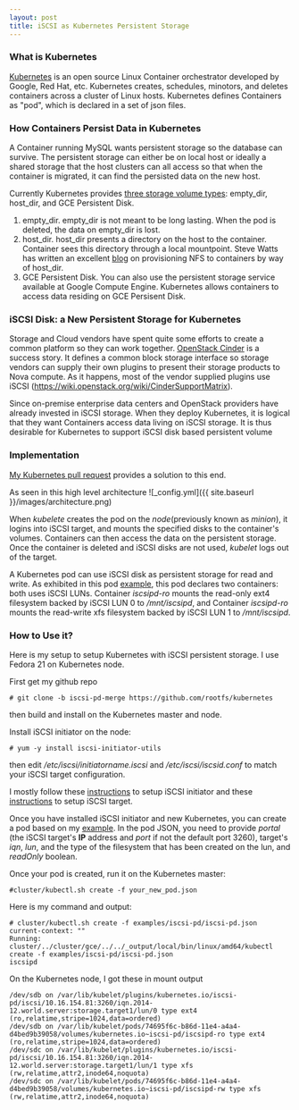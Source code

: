 ```yaml
---
layout: post
title: iSCSI as Kubernetes Persistent Storage
---
```


### What is Kubernetes
[Kubernetes](https://github.com/GoogleCloudPlatform/kubernetes/) is an open source Linux Container orchestrator developed by Google, Red Hat, etc. Kubernetes creates, schedules, minotors, and deletes containers across a cluster of Linux hosts. Kubernetes defines Containers as "pod", which is declared in a set of json files. 

### How Containers Persist Data in Kubernetes 
A Container running MySQL wants persistent storage so the database can survive. The persistent storage can either be on local host or ideally a shared storage that the host clusters can all access so that when the container is migrated, it can find the persisted data on the new host.

Currently Kubernetes provides [three storage volume types](https://github.com/GoogleCloudPlatform/kubernetes/blob/master/docs/volumes.md): empty_dir, host_dir, and GCE Persistent Disk. 

1. empty_dir. empty_dir is not meant to be long lasting. When the pod is deleted, the data on empty_dir is lost.
2. host_dir. host_dir presents a directory on the host to the container. Container sees this directory through a local mountpoint. Steve Watts has written an excellent [blog](http://www.emergingafrican.com/2015/02/enabling-docker-volumes-and-kubernetes.html) on provisioning NFS to containers by way of host_dir. 
3. GCE Persistent Disk. You can also use the persistent storage service available at Google Compute Engine. Kubernetes allows containers to access data residing on GCE Persisent Disk. 

### iSCSI Disk: a New Persistent Storage for Kubernetes
Storage and Cloud vendors have spent quite some efforts to create a common platform so they can work together. [OpenStack Cinder](https://wiki.openstack.org/wiki/Cinder) is a success story. It defines a common block storage interface so storage vendors can supply their own plugins to present their storage products to Nova compute. As it happens, most of the vendor supplied plugins use iSCSI (https://wiki.openstack.org/wiki/CinderSupportMatrix).

Since on-premise enterprise data centers and OpenStack providers have already invested in iSCSI storage. When they deploy Kubernetes, it is logical that they want Containers access data living on iSCSI storage. It is thus desirable for Kubernetes to support iSCSI disk based persistent volume

### Implementation
[My Kubernetes pull request](https://github.com/GoogleCloudPlatform/kubernetes/pull/4612) provides a solution to this end. 

As seen in this  high level architecture ![_config.yml]({{ site.baseurl }}/images/architecture.png)

When *kubelete* creates the pod on the *node*(previously known as *minion*), it logins into iSCSI target, and mounts the specified disks to the container's volumes. Containers can then access the data on the persistent storage. Once the container is deleted and iSCSI disks are not used, *kubelet* logs out of the target.

A Kubernetes pod can use iSCSI disk as persistent storage for read and write. As exhibited in this pod [example](https://github.com/rootfs/kubernetes/blob/iscsi-pd-merge/examples/iscsi-pd/iscsi-pd.json), this pod declares two containers: both uses iSCSI LUNs. Container *iscsipd-ro* mounts the read-only ext4 filesystem backed by iSCSI LUN 0 to _/mnt/iscsipd_, and Container *iscsipd-ro* mounts the read-write xfs filesystem backed by iSCSI LUN 1 to _/mnt/iscsipd_. 

### How to Use it?
Here is my setup to setup Kubernetes with iSCSI persistent storage. I use Fedora 21 on Kubernetes node. 

First get my github repo

    # git clone -b iscsi-pd-merge https://github.com/rootfs/kubernetes
   
then build and install on the Kubernetes master and node.

Install iSCSI initiator on the node:

    # yum -y install iscsi-initiator-utils
   
   
then edit */etc/iscsi/initiatorname.iscsi* and */etc/iscsi/iscsid.conf* to match your iSCSI target configuration.

I mostly follow these [instructions](http://www.server-world.info/en/note?os=Fedora_21&p=iscsi&f=2) to setup iSCSI initiator and these [instructions](http://www.server-world.info/en/note?os=Fedora_21&p=iscsi) to setup iSCSI target.

Once you have installed iSCSI initiator and new Kubernetes, you can create a pod based on my [example](https://github.com/rootfs/kubernetes/blob/iscsi-pd-merge/examples/iscsi-pd/iscsi-pd.json). In the pod JSON, you need to provide *portal* (the iSCSI target's **IP** address and *port* if not the default port 3260), target's *iqn*, *lun*, and the type of the filesystem that has been created on the lun, and *readOnly* boolean. 

Once your pod is created, run it on the Kubernetes master:

    #cluster/kubectl.sh create -f your_new_pod.json

Here is my command and output:

    # cluster/kubectl.sh create -f examples/iscsi-pd/iscsi-pd.json 
    current-context: ""
    Running: cluster/../cluster/gce/../../_output/local/bin/linux/amd64/kubectl create -f examples/iscsi-pd/iscsi-pd.json
    iscsipd
    
On the Kubernetes node, I got these in mount output
```
/dev/sdb on /var/lib/kubelet/plugins/kubernetes.io/iscsi-pd/iscsi/10.16.154.81:3260/iqn.2014-12.world.server:storage.target1/lun/0 type ext4 (ro,relatime,stripe=1024,data=ordered)
/dev/sdb on /var/lib/kubelet/pods/74695f6c-b86d-11e4-a4a4-d4bed9b39058/volumes/kubernetes.io~iscsi-pd/iscsipd-ro type ext4 (ro,relatime,stripe=1024,data=ordered)
/dev/sdc on /var/lib/kubelet/plugins/kubernetes.io/iscsi-pd/iscsi/10.16.154.81:3260/iqn.2014-12.world.server:storage.target1/lun/1 type xfs (rw,relatime,attr2,inode64,noquota)
/dev/sdc on /var/lib/kubelet/pods/74695f6c-b86d-11e4-a4a4-d4bed9b39058/volumes/kubernetes.io~iscsi-pd/iscsipd-rw type xfs (rw,relatime,attr2,inode64,noquota)
```
